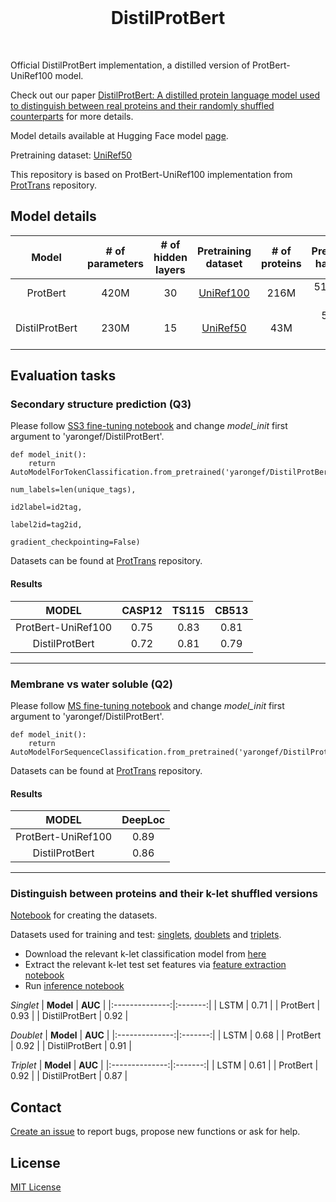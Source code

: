 <br/>
<h1 align="center">DistilProtBert</h1>
<br/>

Official DistilProtBert implementation, a distilled version of ProtBert-UniRef100 model.

Check out our paper [DistilProtBert: A distilled protein language model used to distinguish between real proteins and their randomly shuffled counterparts](https://www.biorxiv.org/content/10.1101/2022.05.09.491157v1) for more details.

Model details available at Hugging Face model [page](https://huggingface.co/yarongef/DistilProtBert).

Pretraining dataset: [UniRef50](https://github.com/yarongef/DistilProtBert/blob/main/Datasets/UniRef50.ipynb)

This repository is based on ProtBert-UniRef100 implementation from [ProtTrans](https://github.com/agemagician/ProtTrans) repository.

## **Model details**
|   **Model**    | **# of parameters** | **# of hidden layers** |            **Pretraining dataset**             | **# of proteins** | **Pretraining hardware** |
|:--------------:|:-------------------:|:----------------------:|:----------------------------------------------:|:-----------------:|:------------------------:|
|    ProtBert    |        420M         |           30           | [UniRef100](https://www.uniprot.org/downloads) |       216M        |      512 16GB TPUs       |
| DistilProtBert |        230M         |           15           | [UniRef50](https://www.uniprot.org/downloads)  |        43M        |     5 v100 32GB GPUs     |

## **Evaluation tasks**

### Secondary structure prediction (Q3)
Please follow [SS3 fine-tuning notebook](https://github.com/agemagician/ProtTrans/blob/master/Fine-Tuning/ProtBert-BFD-FineTune-SS3.ipynb) and change *model_init* first argument to 'yarongef/DistilProtBert'.
      
    def model_init():
        return AutoModelForTokenClassification.from_pretrained('yarongef/DistilProtBert',
                                                               num_labels=len(unique_tags),
                                                               id2label=id2tag,
                                                               label2id=tag2id,
                                                               gradient_checkpointing=False)

Datasets can be found at [ProtTrans](https://github.com/agemagician/ProtTrans) repository.

#### Results
|     **MODEL**      | **CASP12** | **TS115** | **CB513** |
|:------------------:|:----------:|:---------:|:---------:|
| ProtBert-UniRef100 |    0.75    |   0.83    |   0.81    |
|   DistilProtBert   |    0.72    |   0.81    |   0.79    |

---------------------------------

### Membrane vs water soluble (Q2)
Please follow [MS fine-tuning notebook](https://github.com/agemagician/ProtTrans/blob/master/Fine-Tuning/ProtBert-BFD-FineTuning-MS.ipynb) and change *model_init* first argument to 'yarongef/DistilProtBert'.

    def model_init():
        return AutoModelForSequenceClassification.from_pretrained('yarongef/DistilProtBert')

Datasets can be found at [ProtTrans](https://github.com/agemagician/ProtTrans) repository.

#### Results
|     **MODEL**      | **DeepLoc** |
|:------------------:|:-----------:|
| ProtBert-UniRef100 |    0.89     |  
|   DistilProtBert   |    0.86     | 

----------------------------------

### Distinguish between proteins and their k-let shuffled versions 

[Notebook](https://github.com/yarongef/DistilProtBert/blob/main/Datasets/Human%20Proteome.ipynb) for creating the datasets.

Datasets used for training and test: [singlets](https://huggingface.co/datasets/yarongef/human_proteome_singlets), [doublets](https://huggingface.co/datasets/yarongef/human_proteome_doublets) and [triplets](https://huggingface.co/datasets/yarongef/human_proteome_triplets).

- Download the relevant k-let classification model from [here](https://www.dropbox.com/sh/221eiziowdg5m5e/AADh_f8DO_Tn9r56S1QbpyaHa?dl=0)
- Extract the relevant k-let test set features via [feature extraction notebook](https://github.com/yarongef/DistilProtBert/blob/main/Feature%20Extraction/Feature%20Extraction.ipynb)
- Run [inference notebook](https://github.com/yarongef/DistilProtBert/blob/main/Inference/Inference.ipynb)

_Singlet_
|    **Model**   | **AUC** |
|:--------------:|:-------:|
|      LSTM      |   0.71  |
|    ProtBert    |   0.93  |
| DistilProtBert |   0.92  |

_Doublet_
|    **Model**   | **AUC** |
|:--------------:|:-------:|
|      LSTM      |   0.68  |
|    ProtBert    |   0.92  |
| DistilProtBert |   0.91  |

_Triplet_
|    **Model**   | **AUC** |
|:--------------:|:-------:|
|      LSTM      |   0.61  |
|    ProtBert    |   0.92  |
| DistilProtBert |   0.87  |

## **Contact**
[Create an issue](https://github.com/yarongef/DistilProtBert/issues) to report bugs,
propose new functions or ask for help.

## **License**
[MIT License](https://github.com/yarongef/DistilProtBert/blob/main/LICENSE)

